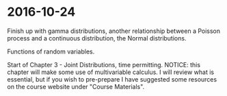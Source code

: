 # 2016-10-24

Finish up with gamma distributions, another relationship between a Poisson process and a continuous distribution, the Normal distributions.

Functions of random variables.

Start of Chapter 3 - Joint Distributions, time permitting. NOTICE: this chapter will make some use of multivariable calculus. I will review what is essential, but if you wish to pre-prepare I have suggested some resources on the course website under "Course Materials".
